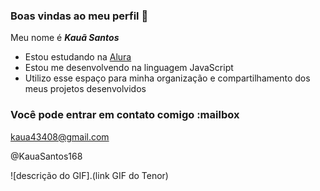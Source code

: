 ### Boas vindas ao meu perfil 💙

Meu nome é ***Kauã Santos***

- Estou estudando na [Alura](https://www.alura.com.br)
- Estou me desenvolvendo na linguagem JavaScript
- Utilizo esse espaço para minha organização e compartilhamento dos meus projetos desenvolvidos

### Você pode entrar em contato comigo :mailbox

kaua43408@gmail.com

@KauaSantos168

![descrição do GIF].(link GIF do Tenor)
